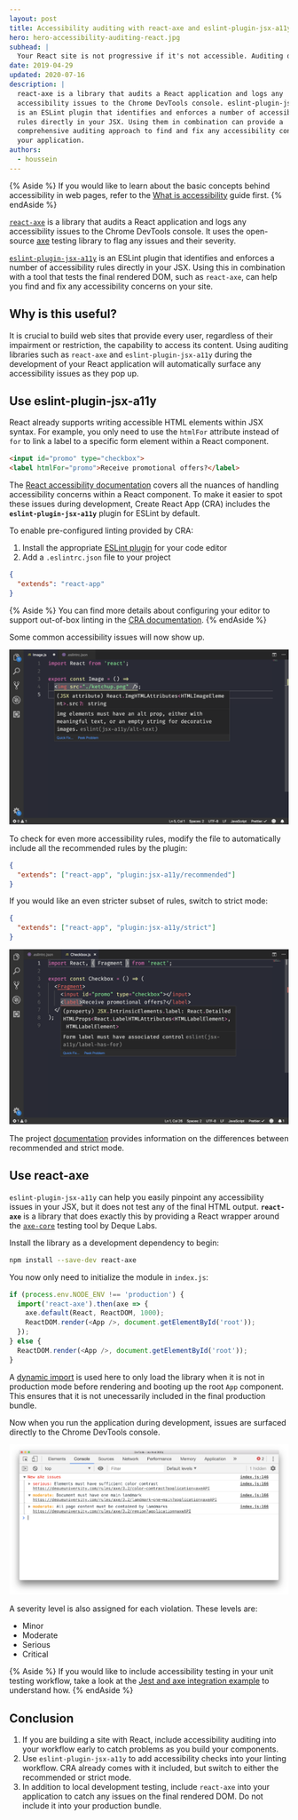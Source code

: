 ```yaml
---
layout: post
title: Accessibility auditing with react-axe and eslint-plugin-jsx-a11y
hero: hero-accessibility-auditing-react.jpg
subhead: |
  Your React site is not progressive if it's not accessible. Auditing during development can help you spot any issues.
date: 2019-04-29
updated: 2020-07-16
description: |
  react-axe is a library that audits a React application and logs any
  accessibility issues to the Chrome DevTools console. eslint-plugin-jsx-a11y
  is an ESLint plugin that identifies and enforces a number of accessibility
  rules directly in your JSX. Using them in combination can provide a
  comprehensive auditing approach to find and fix any accessibility concerns in
  your application.
authors:
  - houssein
---
```


{% Aside %}
  If you would like to learn about the basic concepts behind accessibility in
  web pages, refer to the [What is accessibility](/what-is-accessibility) guide
  first.
{% endAside %}

[`react-axe`](https://github.com/dequelabs/react-axe) is a library that audits a
React application and logs any accessibility issues to the Chrome DevTools
console. It uses the open-source [axe](https://github.com/dequelabs/axe-core)
testing library to flag any issues and their severity.

[`eslint-plugin-jsx-a11y`](https://github.com/evcohen/eslint-plugin-jsx-a11y) is
an ESLint plugin that identifies and enforces a number of accessibility rules
directly in your JSX. Using this in combination with a tool that tests the final
rendered DOM, such as `react-axe`, can help you find and fix any accessibility
concerns on your site.

## Why is this useful?

It is crucial to build web sites that provide every user, regardless of their
impairment or restriction, the capability to access its content. Using auditing
libraries such as `react-axe` and `eslint-plugin-jsx-a11y` during the
development of your React application will automatically surface any
accessibility issues as they pop up.

## Use eslint-plugin-jsx-a11y

React already supports writing accessible HTML elements within JSX syntax. For
example, you only need to use the `htmlFor` attribute instead of `for` to link a
label to a specific form element within a React component.

```html
<input id="promo" type="checkbox">
<label htmlFor="promo">Receive promotional offers?</label>
```

The
[React accessibility documentation](https://reactjs.org/docs/accessibility.html)
covers all the nuances of handling accessibility concerns within a React
component. To make it easier to spot these issues during development, Create
React App (CRA) includes the **`eslint-plugin-jsx-a11y`** plugin for ESLint by
default.

To enable pre-configured linting provided by CRA:

1. Install the appropriate [ESLint plugin](https://eslint.org/docs/user-guide/integrations#editors) for your code editor
2. Add a `.eslintrc.json` file to your project

```json
{
  "extends": "react-app"
}
```

{% Aside %}
  You can find more details about configuring your editor to support out-of-box
  linting in the
  [CRA documentation](https://facebook.github.io/create-react-app/docs/setting-up-your-editor).
{% endAside %}

Some common accessibility issues will now show up.

![Image accessibility warning in linter](./img-a11y-lint.png)

To check for even more accessibility rules, modify the file to automatically
include all the recommended rules by the plugin:

```json
{
  "extends": ["react-app", "plugin:jsx-a11y/recommended"]
}
```

If you would like an even stricter subset of rules, switch to strict mode:

```json
{
  "extends": ["react-app", "plugin:jsx-a11y/strict"]
}
```

![Label accessibility error in linter](./label-a11y-lint.png)

The project
[documentation](https://github.com/evcohen/eslint-plugin-jsx-a11y#difference-between-recommended-and-strict-mode)
provides information on the differences between recommended and strict mode.

## Use react-axe

`eslint-plugin-jsx-a11y` can help you easily pinpoint any accessibility issues
in your JSX, but it does not test any of the final HTML output. **`react-axe`**
is a library that does exactly this by providing a React wrapper around the
[`axe-core`](https://github.com/dequelabs/axe-core) testing tool by Deque Labs.

Install the library as a development dependency to begin:

```bash
npm install --save-dev react-axe
```

You now only need to initialize the module in `index.js`:

```js
if (process.env.NODE_ENV !== 'production') {
  import('react-axe').then(axe => {
    axe.default(React, ReactDOM, 1000);
    ReactDOM.render(<App />, document.getElementById('root'));
  });
} else {
  ReactDOM.render(<App />, document.getElementById('root'));
}
```

A
[dynamic import](https://developers.google.com/web/updates/2017/11/dynamic-import)
is used here to only load the library when it is not in production mode before
rendering and booting up the root `App` component. This ensures that it is not
unecessarily included in the final production bundle.

Now when you run the application during development, issues are surfaced
directly to the Chrome DevTools console.

<img class="w-screenshot w-screenshot--filled" src="./react-axe-devtools.png" alt="React Axe in Chrome DevTools">

A severity level is also assigned for each violation. These levels are:

* Minor
* Moderate
* Serious
* Critical

{% Aside %}
  If you would like to include accessibility testing in your unit testing
  workflow, take a look at the
  [Jest and axe integration example](https://github.com/dequelabs/axe-core/tree/develop/doc/examples/jest_react)
  to understand how.
{% endAside %}

## Conclusion

1. If you are building a site with React, include accessibility auditing into
   your workflow early to catch problems as you build your components.
2. Use `eslint-plugin-jsx-a11y` to add accessibility checks into your linting
   workflow. CRA already comes with it included, but switch to either the
   recommended or strict mode.
3. In addition to local development testing, include `react-axe` into your
   application to catch any issues on the final rendered DOM. Do not include it
   into your production bundle.